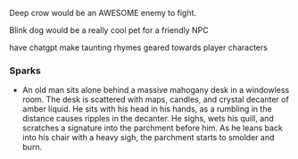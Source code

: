 Deep crow would be an AWESOME enemy to fight. 

Blink dog would be a really cool pet for a friendly NPC

have chatgpt make taunting rhymes geared towards player characters

### Sparks
* An old man sits alone behind a massive mahogany desk in a windowless room. The desk is scattered with maps, candles, and crystal decanter of amber liquid. He sits with his head in his hands, as a rumbling in the distance causes ripples in the decanter. 
  He sighs, wets his quill, and scratches a signature into the parchment before him. As he leans back into his chair with a heavy sigh, the parchment starts to smolder and burn.

